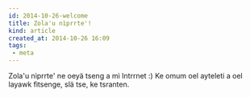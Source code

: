 ```yaml
---
id: 2014-10-26-welcome
title: Zola'u nìprrte'!
kind: article
created_at: 2014-10-26 16:09
tags:
 - meta
---
```


Zola'u nìprrte' ne oeyä tseng a mì Intrrnet :) Ke omum oel ayteleti a oel layawk fìtsenge, slä tse, ke tsranten.